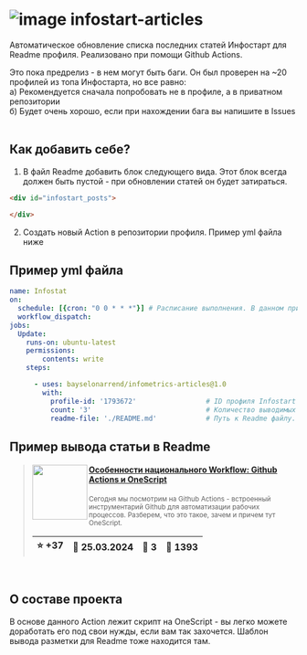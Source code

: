 # ![image](https://github.com/Bayselonarrend/infometrics-articles/assets/105596284/ef7e8987-3f98-4e2f-a9a6-1d112ff72f79) infostart-articles
Автоматическое обновление списка последних статей Инфостарт для Readme профиля. Реализовано при помощи Github Actions.

Это пока предрелиз - в нем могут быть баги. Он был проверен на ~20 профилей из топа Инфостарта, но все равно:<br>
а) Рекомендуется сначала попробовать не в профиле, а в приватном репозитории<br>
б) Будет очень хорошо, если при нахождении бага вы напишите в Issues<br>
<br>
## Как добавить себе?

1. В файл Readme добавить блок следующего вида. Этот блок всегда должен быть пустой - при обновлении статей он будет затираться.
 
 ```html
 <div id="infostart_posts">

 </div>
 ```
   
2. Создать новый Action в репозитории профиля. Пример yml файла ниже

## Пример yml файла

```yml
name: Infostat
on:
  schedule: [{cron: "0 0 * * *"}] # Расписание выполнения. В данном примере - каждый день в 0.00
  workflow_dispatch:
jobs:
  Update:
    runs-on: ubuntu-latest 
    permissions:
        contents: write
    steps:

      - uses: bayselonarrend/infometrics-articles@1.0
        with:
          profile-id: '1793672'                 # ID профиля Infostart
          count: '3'                            # Количество выводимых статей. По умолчанию - 3
          readme-file: './README.md'            # Путь к Readme файлу. По умолчанию - ./README.md (Регистр важен!)

```

## Пример вывода статьи в Readme

> <img src="https://infostart.ru/upload/iblock/e1e/e1eddd228630c7c47b98a2baa0f48430.png" width="96" align="left"> 
> <h4 style="color: white;"><a href="https://infostart.ru/1c/articles/2068854/">Особенности национального Workflow: Github Actions и OneScript</a></h4>
> <small>Сегодня мы посмотрим на Github Actions - встроенный инструментарий Github для автоматизации рабочих процессов. Разберем, что это такое, зачем и причем тут OneScript.</small>  
> <br clear="left">
>
> | :star: +37 |  :calendar: 25.03.2024 |  :speech_balloon: 3 |  :eyes: 1393 |
>  |-|-|-|-|  

<br>

## О составе проекта

В основе данного Action лежит скрипт на OneScript - вы легко можете доработать его под свои нужды, если вам так захочется. 
Шаблон вывода разметки для Readme тоже находится там.
